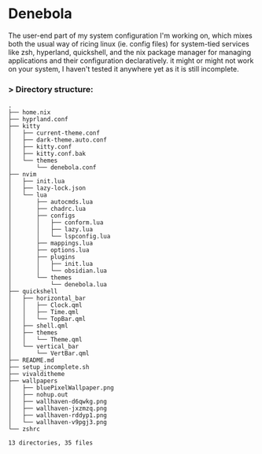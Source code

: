 # Denebola
The user-end part of my system configuration I'm working on, which mixes both the usual way of ricing linux (ie. config files) for system-tied services like zsh, hyperland, quickshell, and the nix package manager for managing applications and their configuration declaratively. it might or might not work on your system, I haven't tested it anywhere yet as it is still incomplete.

### > Directory structure:
```
.
├── home.nix
├── hyprland.conf
├── kitty
│   ├── current-theme.conf
│   ├── dark-theme.auto.conf
│   ├── kitty.conf
│   ├── kitty.conf.bak
│   └── themes
│       └── denebola.conf
├── nvim
│   ├── init.lua
│   ├── lazy-lock.json
│   └── lua
│       ├── autocmds.lua
│       ├── chadrc.lua
│       ├── configs
│       │   ├── conform.lua
│       │   ├── lazy.lua
│       │   └── lspconfig.lua
│       ├── mappings.lua
│       ├── options.lua
│       ├── plugins
│       │   ├── init.lua
│       │   └── obsidian.lua
│       └── themes
│           └── denebola.lua
├── quickshell
│   ├── horizontal_bar
│   │   ├── Clock.qml
│   │   ├── Time.qml
│   │   └── TopBar.qml
│   ├── shell.qml
│   ├── themes
│   │   └── Theme.qml
│   └── vertical_bar
│       └── VertBar.qml
├── README.md
├── setup_incomplete.sh
├── vivalditheme
├── wallpapers
│   ├── bluePixelWallpaper.png
│   ├── nohup.out
│   ├── wallhaven-d6qwkg.png
│   ├── wallhaven-jxzmzq.png
│   ├── wallhaven-rddyp1.png
│   └── wallhaven-v9pgj3.png
└── zshrc

13 directories, 35 files
```
